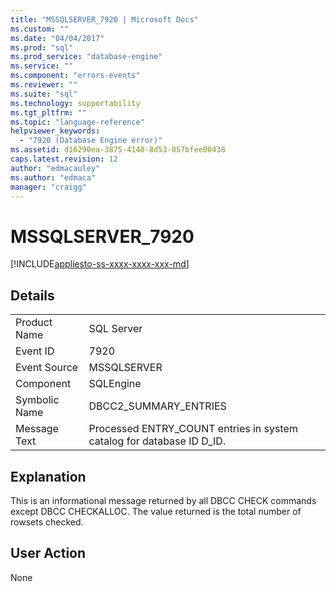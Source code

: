 ```yaml
---
title: "MSSQLSERVER_7920 | Microsoft Docs"
ms.custom: ""
ms.date: "04/04/2017"
ms.prod: "sql"
ms.prod_service: "database-engine"
ms.service: ""
ms.component: "errors-events"
ms.reviewer: ""
ms.suite: "sql"
ms.technology: supportability
ms.tgt_pltfrm: ""
ms.topic: "language-reference"
helpviewer_keywords: 
  - "7920 (Database Engine error)"
ms.assetid: d16290ea-3875-4148-8d53-057bfee00438
caps.latest.revision: 12
author: "edmacauley"
ms.author: "edmaca"
manager: "craigg"
---
```

# MSSQLSERVER_7920
[!INCLUDE[appliesto-ss-xxxx-xxxx-xxx-md](../../includes/appliesto-ss-xxxx-xxxx-xxx-md.md)]
  
## Details  
  
|||  
|-|-|  
|Product Name|SQL Server|  
|Event ID|7920|  
|Event Source|MSSQLSERVER|  
|Component|SQLEngine|  
|Symbolic Name|DBCC2_SUMMARY_ENTRIES|  
|Message Text|Processed ENTRY_COUNT entries in system catalog for database ID D_ID.|  
  
## Explanation  
This is an informational message returned by all DBCC CHECK commands except DBCC CHECKALLOC. The value returned is the total number of rowsets checked.  
  
## User Action  
None  
  
